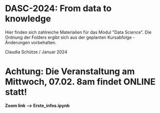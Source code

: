 # DASC-2024: From data to knowledge
Hier finden sich zahlreiche Materialien für das Modul "Data Science". Die Ordnung der Folders ergibt sich aus der geplanten Kursabfolge - Änderungen vorbehalten.


Claudia Schütze / Januar 2024


# Achtung: Die Veranstaltung am Mittwoch, 07.02. 8am findet ONLINE statt! 
**Zoom link --> Erste_infos.ipynb**
